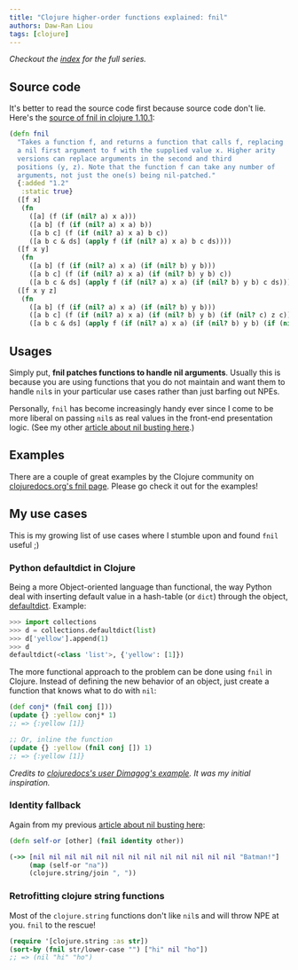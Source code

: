 ```yaml
---
title: "Clojure higher-order functions explained: fnil"
authors: Daw-Ran Liou
tags: [clojure]
---
```


_Checkout the [index] for the full series._

## Source code

It's better to read the source code first because source code don't lie. Here's
the [source of fnil in clojure 1.10.1]:

```clj
(defn fnil
  "Takes a function f, and returns a function that calls f, replacing
  a nil first argument to f with the supplied value x. Higher arity
  versions can replace arguments in the second and third
  positions (y, z). Note that the function f can take any number of
  arguments, not just the one(s) being nil-patched."
  {:added "1.2"
   :static true}
  ([f x]
   (fn
     ([a] (f (if (nil? a) x a)))
     ([a b] (f (if (nil? a) x a) b))
     ([a b c] (f (if (nil? a) x a) b c))
     ([a b c & ds] (apply f (if (nil? a) x a) b c ds))))
  ([f x y]
   (fn
     ([a b] (f (if (nil? a) x a) (if (nil? b) y b)))
     ([a b c] (f (if (nil? a) x a) (if (nil? b) y b) c))
     ([a b c & ds] (apply f (if (nil? a) x a) (if (nil? b) y b) c ds))))
  ([f x y z]
   (fn
     ([a b] (f (if (nil? a) x a) (if (nil? b) y b)))
     ([a b c] (f (if (nil? a) x a) (if (nil? b) y b) (if (nil? c) z c)))
     ([a b c & ds] (apply f (if (nil? a) x a) (if (nil? b) y b) (if (nil? c) z c) ds)))))
```

## Usages

Simply put, **fnil patches functions to handle nil arguments**. Usually this is
because you are using functions that you do not maintain and want them to handle
`nil`s in your particular use cases rather than just barfing out NPEs.

Personally, `fnil` has become increasingly handy ever since I come to be more
liberal on passing `nil`s as real values in the front-end presentation
logic. (See my other [article about nil busting here].)

## Examples

There are a couple of great examples by the Clojure community on
[clojuredocs.org's fnil page]. Please go check it out for the examples!

## My use cases

This is my growing list of use cases where I stumble upon and found `fnil`
useful ;)

### Python defaultdict in Clojure

Being a more Object-oriented language than functional, the way Python deal with
inserting default value in a hash-table (or `dict`) through the object,
[defaultdict]. Example:

```python
>>> import collections
>>> d = collections.defaultdict(list)
>>> d['yellow'].append(1)
>>> d
defaultdict(<class 'list'>, {'yellow': [1]})
```

The more functional approach to the problem can be done using `fnil` in
Clojure. Instead of defining the new behavior of an object, just create a
function that knows what to do with `nil`:

```clj
(def conj* (fnil conj []))
(update {} :yellow conj* 1)
;; => {:yellow [1]}

;; Or, inline the function
(update {} :yellow (fnil conj []) 1)
;; => {:yellow [1]}
```

_Credits to [clojuredocs's user Dimagog's example]. It was my initial
inspiration._

### Identity fallback

Again from my previous [article about nil busting here]:

```clj
(defn self-or [other] (fnil identity other))

(->> [nil nil nil nil nil nil nil nil nil nil nil nil nil "Batman!"]
     (map (self-or "na"))
     (clojure.string/join ", "))
```

### Retrofitting clojure string functions

Most of the `clojure.string` functions don't like `nil`s and will throw NPE at
you. `fnil` to the rescue!

```clj
(require '[clojure.string :as str])
(sort-by (fnil str/lower-case "") ["hi" nil "ho"])
;; => (nil "hi" "ho")
```


[index]: /blog/clojure-higher-order-functions-explained-index

[source of fnil in clojure 1.10.1]: https://github.com/clojure/clojure/blob/clojure-1.10.1/src/clj/clojure/core.clj#L6556

[examples on clojuredocs.org]: https://clojuredocs.org/clojure.core/fnil

[clojuredocs.org's fnil page]: https://clojuredocs.org/clojure.core/fnil

[article about nil busting here]: 2021-03-10-clojure-nil-busting.md

[clojuredocs's user Dimagog's example]: https://clojuredocs.org/clojure.core/fnil#example-54d0443ee4b0e2ac61831cf7

[defaultdict]: https://docs.python.org/3/library/collections.html#defaultdict-objects

